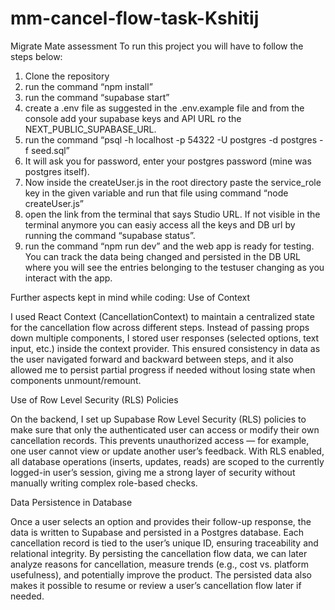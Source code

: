 # mm-cancel-flow-task-Kshitij
Migrate Mate assessment 
To run this project you will have to follow the steps below:

1. Clone the repository
2. run the command “npm install”
3. run the command “supabase start”
4. create a .env file as suggested in the .env.example file and from the console add your supabase keys and API URL ro the NEXT_PUBLIC_SUPABASE_URL.
5. run the command “psql -h localhost -p 54322 -U postgres -d postgres -f seed.sql”
6. It will ask you for password, enter your postgres password (mine was postgres itself).
7. Now inside the createUser.js in the root directory paste the service_role key in the given variable and run that file using command “node createUser.js”
8. open the link from the terminal that says Studio URL.
If not visible in the terminal anymore you can easiy access all the keys and DB url by running the command “supabase status”.
9. run the command “npm run dev” and the web app is ready for testing. You can track the data being changed and persisted in the DB URL where you will see the entries belonging to the testuser changing as you interact with the app.


Further aspects kept in mind while coding:
Use of Context

I used React Context (CancellationContext) to maintain a centralized state for the cancellation flow across different steps. Instead of passing props down multiple components, I stored user responses (selected options, text input, etc.) inside the context provider. This ensured consistency in data as the user navigated forward and backward between steps, and it also allowed me to persist partial progress if needed without losing state when components unmount/remount.

Use of Row Level Security (RLS) Policies

On the backend, I set up Supabase Row Level Security (RLS) policies to make sure that only the authenticated user can access or modify their own cancellation records. This prevents unauthorized access — for example, one user cannot view or update another user’s feedback. With RLS enabled, all database operations (inserts, updates, reads) are scoped to the currently logged-in user’s session, giving me a strong layer of security without manually writing complex role-based checks.

Data Persistence in Database

Once a user selects an option and provides their follow-up response, the data is written to Supabase and persisted in a Postgres database. Each cancellation record is tied to the user’s unique ID, ensuring traceability and relational integrity. By persisting the cancellation flow data, we can later analyze reasons for cancellation, measure trends (e.g., cost vs. platform usefulness), and potentially improve the product. The persisted data also makes it possible to resume or review a user’s cancellation flow later if needed.
